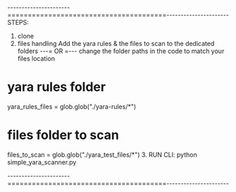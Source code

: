 ----------------------=======================================----------------------
STEPS:
1. clone
2. files handling 
Add the yara rules & the files to scan to the dedicated folders
---= OR =---
change the folder paths in the code to match your files location
# yara rules folder
yara_rules_files = glob.glob("./yara-rules/*")
# files folder to scan
files_to_scan = glob.glob("./yara_test_files/*")
3. RUN CLI: python simple_yara_scanner.py

----------------------=======================================----------------------

